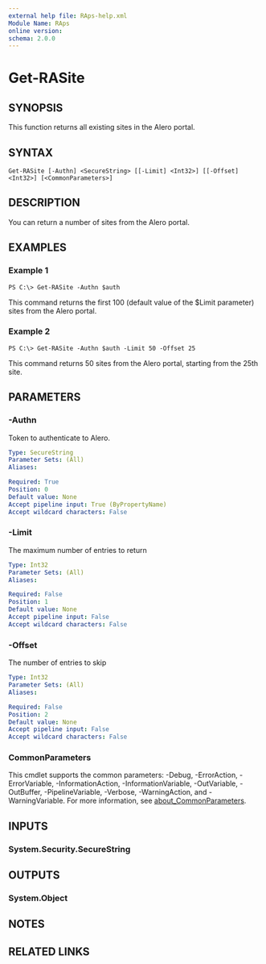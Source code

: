 ```yaml
---
external help file: RAps-help.xml
Module Name: RAps
online version:
schema: 2.0.0
---
```


# Get-RASite

## SYNOPSIS
This function returns all existing sites in the Alero portal.

## SYNTAX

```
Get-RASite [-Authn] <SecureString> [[-Limit] <Int32>] [[-Offset] <Int32>] [<CommonParameters>]
```

## DESCRIPTION
You can return a number of sites from the Alero portal.

## EXAMPLES

### Example 1
```
PS C:\> Get-RASite -Authn $auth
```

This command returns the first 100 (default value of the $Limit parameter) sites from the Alero portal.

### Example 2
```
PS C:\> Get-RASite -Authn $auth -Limit 50 -Offset 25
```

This command returns 50 sites from the Alero portal, starting from the 25th site.

## PARAMETERS

### -Authn
Token to authenticate to Alero.

```yaml
Type: SecureString
Parameter Sets: (All)
Aliases:

Required: True
Position: 0
Default value: None
Accept pipeline input: True (ByPropertyName)
Accept wildcard characters: False
```

### -Limit
The maximum number of entries to return

```yaml
Type: Int32
Parameter Sets: (All)
Aliases:

Required: False
Position: 1
Default value: None
Accept pipeline input: False
Accept wildcard characters: False
```

### -Offset
The number of entries to skip

```yaml
Type: Int32
Parameter Sets: (All)
Aliases:

Required: False
Position: 2
Default value: None
Accept pipeline input: False
Accept wildcard characters: False
```

### CommonParameters
This cmdlet supports the common parameters: -Debug, -ErrorAction, -ErrorVariable, -InformationAction, -InformationVariable, -OutVariable, -OutBuffer, -PipelineVariable, -Verbose, -WarningAction, and -WarningVariable. For more information, see [about_CommonParameters](http://go.microsoft.com/fwlink/?LinkID=113216).

## INPUTS

### System.Security.SecureString
## OUTPUTS

### System.Object
## NOTES

## RELATED LINKS
